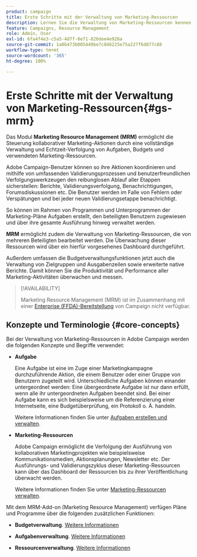 ```yaml
---
product: campaign
title: Erste Schritte mit der Verwaltung von Marketing-Ressourcen
description: Lernen Sie die Verwaltung von Marketing-Ressourcen kennen.
feature: Campaigns, Resource Management
role: Admin, User
exl-id: 6fa4f4e3-c5a5-4d7f-8e71-826dee4e926a
source-git-commit: 1a0b473b005449be7c846225e75a227f6d877c88
workflow-type: tm+mt
source-wordcount: '365'
ht-degree: 100%

---
```


# Erste Schritte mit der Verwaltung von Marketing-Ressourcen{#gs-mrm}

Das Modul **Marketing Resource Management (MRM)** ermöglicht die Steuerung kollaborativer Marketing-Aktionen durch eine vollständige Verwaltung und Echtzeit-Verfolgung von Aufgaben, Budgets und verwendeten Marketing-Ressourcen.

Adobe Campaign-Benutzer können so ihre Aktionen koordinieren und mithilfe von umfassenden Validierungsprozessen und benutzerfreundlichen Verfolgungswerkzeugen den reibunglosen Ablauf aller Etappen sicherstellen: Berichte, Validierungsverfolgung, Benachrichtigungen, Forumsdiskussionen etc. Die Benutzer werden im Falle von Fehlern oder Verspätungen und bei jeder neuen Validierungsetappe benachrichtigt.

So können im Rahmen von Programmen und Unterprogrammen der Marketing-Pläne Aufgaben erstellt, den beteiligten Benutzern zugewiesen und über ihre gesamte Ausführung hinweg verwaltet werden.

**MRM** ermöglicht zudem die Verwaltung von Marketing-Ressourcen, die von mehreren Beteiligten bearbeitet werden. Die Überwachung dieser Ressourcen wird über ein hierfür vorgesehenes Dashboard durchgeführt.

Außerdem umfassen die Budgetverwaltungsfunktionen jetzt auch die Verwaltung von Zielgruppen und Ausgabenzeilen sowie erweiterte native Berichte. Damit können Sie die Produktivität und Performance aller Marketing-Aktivitäten überwachen und messen.

>[!AVAILABILITY]
>
>Marketing Resource Management (MRM) ist im Zusammenhang mit einer [Enterprise (FFDA)-Bereitstellung](../../v8/architecture/enterprise-deployment.md) von Campaign nicht verfügbar.

## Konzepte und Terminologie {#core-concepts}

Bei der Verwaltung von Marketing-Ressourcen in Adobe Campaign werden die folgenden Konzepte und Begriffe verwendet:

* **Aufgabe**

  Eine Aufgabe ist eine im Zuge einer Marketingkampagne durchzuführende Aktion, die einem Benutzer oder einer Gruppe von Benutzern zugeteilt wird. Unterschiedliche Aufgaben können einander untergeordnet werden: Eine übergeordnete Aufgabe ist nur dann erfüllt, wenn alle ihr untergeordneten Aufgaben beendet sind. Bei einer Aufgabe kann es sich beispielsweise um die Referenzierung einer Internetseite, eine Budgetüberprüfung, ein Protokoll o. Ä. handeln.

  Weitere Informationen finden Sie unter [Aufgaben erstellen und verwalten](creating-and-managing-tasks.md).

* **Marketing-Ressourcen**

  Adobe Campaign ermöglicht die Verfolgung der Ausführung von kollaborativen Marketingprojekten wie beispielsweise Kommunikationsmedien, Aktionsplanungen, Newsletter etc. Der Ausführungs- und Validierungszyklus dieser Marketing-Ressourcen kann über das Dashboard der Ressourcen bis zu ihrer Veröffentlichung überwacht werden.

  Weitere Informationen finden Sie unter [Marketing-Ressourcen verwalten](managing-marketing-resources.md).

<!--
>[!NOTE]
>
>For more on Adobe Campaign workspace, refer to [this section](../../platform/using/adobe-campaign-workspace.md).
>  
>Deliveries and communication channels are detailed in [this section](../../delivery/using/steps-about-delivery-creation-steps.md).  
>
>Marketing campaign functionalities are detailed in [this section](../../campaign/using/accessing-marketing-campaigns.md).
-->

Mit dem MRM-Add-on (Marketing Resource Management) verfügen Pläne und Programme über die folgenden zusätzlichen Funktionen:

* **Budgetverwaltung**. [Weitere Informationen](controlling-costs.md)

* **Aufgabenverwaltung**. [Weitere Informationen](creating-and-managing-tasks.md)

* **Ressourcenverwaltung**. [Weitere Informationen](managing-marketing-resources.md)
